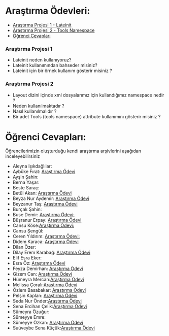# Araştırma Ödevleri:

- [Araştırma Projesi 1 - Lateinit](#1)
- [Araştırma Projesi 2 - Tools Namespace](#2)
- [Öğrenci Cevapları](#x)


### <a name="1"></a> Araştırma Projesi 1

- Lateinit neden kullanıyoruz?
- Lateinit kullanımından bahseder misiniz?
- Lateinit için bir örnek kullanım gösterir misiniz ?



### <a name="2"></a> Araştırma Projesi 2


- Layout dizini içinde xml dosyalarımız için kullandığımız namespace nedir ?
- Neden kullanılmaktadır ?
- Nasıl kullanılmalıdır ?
- Bir adet Tools (tools namespace) attribute kullanımını gösterir misiniz ? 


# <a name="x"></a> Öğrenci Cevapları:

Öğrencilerimizin oluşturduğu kendi araştırma arşivlerini aşağıdan inceleyebilirsiniz

- Aleyna Işıkdağlılar:
- Aybüke Fırat: [Araştırma Ödevi](https://github.com/aybukefirat/UpSchool-Android-Bootcamp/tree/main/Ara%C5%9Ft%C4%B1rma%20%C3%96devleri)
- Ayşin Şahin:
- Berna Yaşar:
- Beste Saraç:
- Betül Akan: [Araştırma Ödevi](https://github.com/betulakan/UpSchool-Projects/blob/main/Ara%C5%9Ft%C4%B1rma%20%C3%96devleri/README.md)
- Beyza Nur Aydemir: [Araştırma Ödevi](https://github.com/beyzaaydemir/UpschoolBootcampResearchAssignments/blob/main/README.md)
- Beyzanur Taş: [Araştırma Ödevi](https://github.com/beyzanurtas/UpSchool-Bootcamp-Progress/tree/main/Ara%C5%9Ft%C4%B1rma%20%C3%96devleri)
- Burçak Şahin:
- Buse Demir: [Araştırma Ödevi:](https://github.com/busenmir/Upschool-AD-Bootcamp/tree/main/Ara%C5%9Ft%C4%B1rma%C3%96devleri)
- Büşranur Erpay: [Araştırma Ödevi](https://github.com/busranur-erpay/Upschool-Progress/tree/main/Ara%C5%9Ft%C4%B1rma%20%C3%96devleri)
- Cansu Köse:[Araştırma Ödevi:](https://github.com/Cansu-Kose/AD-2-BootcampProgress/tree/main/Ara%C5%9Ft%C4%B1rma%20%C3%96devleri)
- Cansu Şengül:
- Ceren Yıldırım: [Araştırma Ödevi:](https://github.com/NCerenyildirim/UpSchool_Ara-t-rma_-devleri/blob/main/README.md)
- Didem Karaca: [Araştırma Ödevi](https://github.com/didemkaracaa/Upschool-Progress/blob/main/Ara%C5%9Ft%C4%B1rma%20%C3%96devleri/README.md)
- Dilan Özer:
- Dilay Erem Karabağ: [Araştırma Ödevi](https://github.com/dilayerem/Upschool-Progress/blob/main/Ara%C5%9Ft%C4%B1rma%20%C3%96devleri/README.md)
- Elif Esra Eker:
- Esra Öz: [Araştırma Ödevi](https://github.com/yesraoz/AD-2-Bootcamp-Progress/blob/main/Ara%C5%9Ft%C4%B1rma%20%C3%96devleri)
- Feyza Demirhan: [Araştırma Ödevi](https://github.com/feyzademirhan/UpSchool-Bootcamp-Progress/blob/main/Araştırma%20Ödevleri/README.md)
- Gizem Can: [Araştırma Ödevi](https://github.com/gzmcnnnn/UpSchool/blob/main/Ara%C5%9Ft%C4%B1rma%20%C3%96devleri/README.md)
- Hümeyra Mercan:[Araştırma Ödevi](https://github.com/humeyramercan/UpSchool-Research-Assignments)
- Melissa Çoralı:[Araştırma Ödevi](https://github.com/melissacorali/UpSchool-Progress/blob/main/Research-Assignments/Research-Assignments)
- Özlem Basabakar: [Araştırma Ödevi](https://github.com/ozlembasabakar/UpSchoolAndroidDevelopmentBootcamp/tree/main/Ara%C5%9Ft%C4%B1rma%20%C3%96devleri)
- Pelşin Kaplan: [Araştırma Ödevi](https://github.com/pelsinkaplan/Upschool-Progress/blob/main/Research-Assignments/Assignments.md)
- Seda Nur Önder:[Araştırma Ödevi](https://github.com/SedaNur35/Upschool-Bootcamp/tree/main/ArastirmaOdevleri)
- Sena Ercihan Çelik:[Araştırma Ödevi](https://github.com/senaecelik/UpSchool-Progress/tree/main/Ara%C5%9Ft%C4%B1rma%20%C3%96devleri)
- Sümeyra Özuğur:
- Sümeyye Emre:
- Sümeyye Özkan: [Araştırma Ödevi](https://github.com/SumeyyeOzkan/UpSchool-Android-Bootcmp-Progress/tree/master/Ara%C5%9Ft%C4%B1rmalar)
- Suüveybe Sena Küçük:[Araştırma Ödevi](https://github.com/suveybesena/UpschoolProjects/tree/research_assignments)
